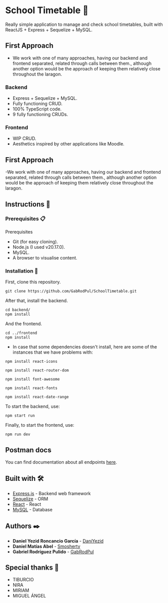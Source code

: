 # School Timetable 🏫

Really simple application to manage and check school timetables, built with ReactJS + Express + Sequelize + MySQL.

## First Approach 
- We work with one of many approaches, having our backend and frontend separated, related through calls between them., although another option would be the approach of keeping them relatively close throughout the laragon.

### Backend
- Express + Sequelize + MySQL.
- Fully functioning CRUD.
- 100% TypeScript code.
- 9 fully functioning CRUDs. 

### Frontend
- WIP CRUD.
- Aesthetics inspired by other applications like Moodle.

## First Approach
-We work with one of many approaches, having our backend and frontend separated, related through calls between them., although another option would be the approach of keeping them relatively close throughout the laragon.

## Instructions 🚀

### Prerequisites 📋

Prerequisites
- Git (for easy cloning).
- Node.js (I used v20.17.0).
- MySQL.
- A browser to visualise content.


### Installation 🔧

First, clone this repository.
```
git clone https://github.com/GabRodPul/SchoolTimetable.git
```

After that, install the backend.
```
cd backend/
npm install
```
And the frontend.
```
cd ../frontend
npm install
```
- In case that some dependencies doesn't install, here are some of the instances that we have problems with: 
```
npm install react-icons
```
```
npm install react-router-dom
```
```
npm install font-awesome
```
```
npm install react-fonts
```
```
npm install react-date-range
```

To start the backend, use:
```
npm start run
```

Finally, to start the frontend, use:
```
npm run dev
```

## Postman docs
You can find documentation about all endpoints [here](https://documenter.getpostman.com/view/23623831/2sAXxMfDJQ).

## Built with 🛠️
* [Express.js](https://expressjs.com/es/) - Backend web framework
* [Sequelize](https://sequelize.org/) - ORM
* [React](https://es.react.dev/) - React
* [MySQL](https://www.mysql.com/) - Database

## Authors ✒️
* **Daniel Yezid Roncancio García** - [DaniYezid](https://github.com/DaniYezid)
* **Daniel Matías Abel** - [Smosherty](https://github.com/Smosherty)
* **Gabriel Rodríguez Pulido** - [GabRodPul](https://github.com/GabRodPul)


## Special thanks 🎁

* TIBURCIO
* NIRA
* MIRIAM
* MIGUEL ÁNGEL
